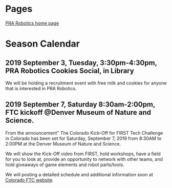 # Pages
[PRA Robotics home page](/)

# Season Calendar

## 2019 September 3, Tuesday, 3:30pm-4:30pm, PRA Robotics Cookies Social, in Library

We will be holding a recruitment event with free milk and cookies for anyone that is interested in PRA Robotics.

## 2019 September 7, Saturday 8:30am-2:00pm, FTC kickoff @Denver Museum of Nature and Science.

From the announcement" The Colorado Kick-Off for FIRST Tech Challenge in Colorado has been set for Saturday, September 7, 2019 from 8:30AM to 2:00PM at the Denver Museum of Nature and Science.

We will show the Kick-Off video from FIRST, hold workshops, have a field for you to look at, provide an opportunity to network with other teams, and hold giveaways of game elements and robot parts/tools.

We will posting a detailed schedule and additional information soon at [Colorado FTC website](http://coloradofirst.org/COFIRST/programs/ftc/)
